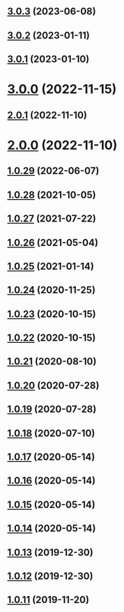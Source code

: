 ## [3.0.3](https://github.com/benMain/aws-serverless-fastify/compare/v3.0.2...v3.0.3) (2023-06-08)

## [3.0.2](https://github.com/benMain/aws-serverless-fastify/compare/v3.0.1...v3.0.2) (2023-01-11)

## [3.0.1](https://github.com/benMain/aws-serverless-fastify/compare/v3.0.0...v3.0.1) (2023-01-10)

# [3.0.0](https://github.com/benMain/aws-serverless-fastify/compare/v2.0.1...v3.0.0) (2022-11-15)

## [2.0.1](https://github.com/benMain/aws-serverless-fastify/compare/v2.0.0...v2.0.1) (2022-11-10)

# [2.0.0](https://github.com/benMain/aws-serverless-fastify/compare/v1.0.29...v2.0.0) (2022-11-10)

## [1.0.29](https://github.com/benMain/aws-serverless-fastify/compare/v1.0.28...v1.0.29) (2022-06-07)

## [1.0.28](https://github.com/benMain/aws-serverless-fastify/compare/v1.0.27...v1.0.28) (2021-10-05)

## [1.0.27](https://github.com/benMain/aws-serverless-fastify/compare/v1.0.26...v1.0.27) (2021-07-22)

## [1.0.26](https://github.com/benMain/aws-serverless-fastify/compare/v1.0.25...v1.0.26) (2021-05-04)

## [1.0.25](https://github.com/benMain/aws-serverless-fastify/compare/v1.0.24...v1.0.25) (2021-01-14)

## [1.0.24](https://github.com/benMain/aws-serverless-fastify/compare/v1.0.23...v1.0.24) (2020-11-25)

## [1.0.23](https://github.com/benMain/aws-serverless-fastify/compare/v1.0.22...v1.0.23) (2020-10-15)

## [1.0.22](https://github.com/benMain/aws-serverless-fastify/compare/v1.0.21...v1.0.22) (2020-10-15)

## [1.0.21](https://github.com/benMain/aws-serverless-fastify/compare/v1.0.20...v1.0.21) (2020-08-10)

## [1.0.20](https://github.com/benMain/aws-serverless-fastify/compare/v1.0.19...v1.0.20) (2020-07-28)

## [1.0.19](https://github.com/benMain/aws-serverless-fastify/compare/v1.0.18...v1.0.19) (2020-07-28)

## [1.0.18](https://github.com/benMain/aws-serverless-fastify/compare/v1.0.17...v1.0.18) (2020-07-10)

## [1.0.17](https://github.com/benMain/aws-serverless-fastify/compare/v1.0.16...v1.0.17) (2020-05-14)

## [1.0.16](https://github.com/benMain/aws-serverless-fastify/compare/v1.0.15...v1.0.16) (2020-05-14)

## [1.0.15](https://github.com/benMain/aws-serverless-fastify/compare/v1.0.14...v1.0.15) (2020-05-14)

## [1.0.14](https://github.com/benMain/aws-serverless-fastify/compare/v1.0.13...v1.0.14) (2020-05-14)

## [1.0.13](https://github.com/benMain/aws-serverless-fastify/compare/v1.0.12...v1.0.13) (2019-12-30)

## [1.0.12](https://github.com/benMain/aws-serverless-fastify/compare/v1.0.11...v1.0.12) (2019-12-30)

## [1.0.11](https://github.com/benMain/aws-serverless-fastify/compare/v1.0.10...v1.0.11) (2019-11-20)

